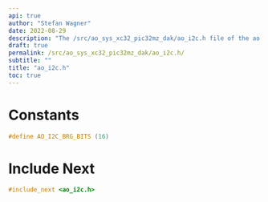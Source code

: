 ```yaml
---
api: true
author: "Stefan Wagner"
date: 2022-08-29
description: "The /src/ao_sys_xc32_pic32mz_dak/ao_i2c.h file of the ao real-time operating system."
draft: true
permalink: /src/ao_sys_xc32_pic32mz_dak/ao_i2c.h/
subtitle: ""
title: "ao_i2c.h"
toc: true
---
```


# Constants

```c
#define AO_I2C_BRG_BITS (16)
```

# Include Next

```c
#include_next <ao_i2c.h>
```

